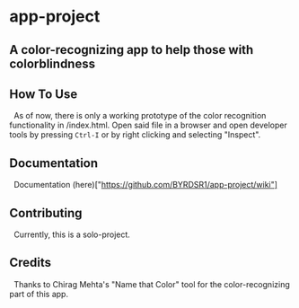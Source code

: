 # app-project

## A color-recognizing app to help those with colorblindness

## How To Use
&nbsp;&nbsp;As of now, there is only a working prototype of the color recognition functionality in /index.html. Open said file in a browser and open developer tools by pressing ```Ctrl-I``` or by right clicking and selecting "Inspect".

## Documentation
&nbsp;&nbsp;Documentation (here)["https://github.com/BYRDSR1/app-project/wiki"]

## Contributing
&nbsp;&nbsp;Currently, this is a solo-project.

## Credits
&nbsp;&nbsp;Thanks to Chirag Mehta's "Name that Color" tool for the color-recognizing part of this app.
